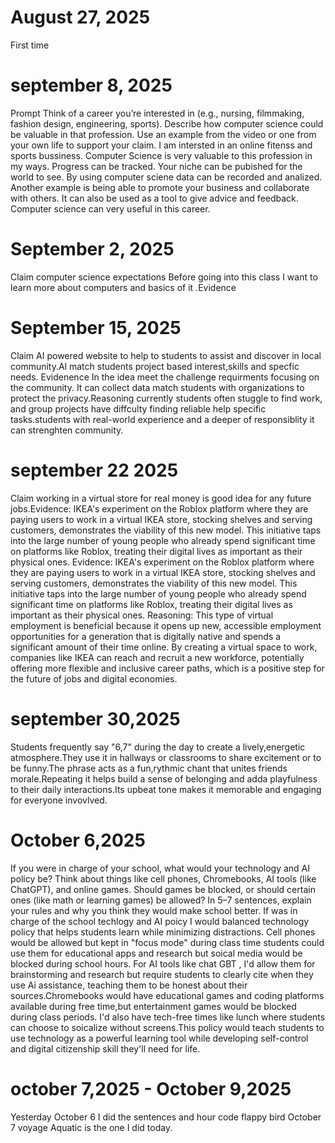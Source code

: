 # August 27, 2025
First time
# september 8, 2025
Prompt
Think of a career you’re interested in (e.g., nursing, filmmaking, fashion design, engineering, sports). Describe how computer science could be valuable in that profession. Use an example from the video or one from your own life to support your claim.
I am intersted in an online fitenss and sports bussiness. Computer Science is very valuable to this profession in my ways. Progress can be tracked. Your niche can be pubished for the world to see. By using computer sciene data can be recorded and analized. Another example is being able to promote your business and collaborate with others. It can also be used as a tool to give advice and feedback.  Computer science can very useful in this career.

# September 2, 2025
Claim  computer  science expectations  Before  going into this class I want to learn more about computers and basics of it .Evidence
# September 15, 2025
Claim AI powered website to help to students to assist and discover in local community.Al match students project based interest,skills and specfic needs. Evidenence In the idea meet the challenge requirments focusing on the community. It can collect data match students with organizations to protect the privacy.Reasoning currently students often stuggle to find work, and group projects have diffculty finding reliable help specific tasks.students with real-world experience and a deeper of responsiblity it can strenghten community.
# september 22 2025
Claim working  in a virtual store for real money is good idea for any future jobs.Evidence: IKEA's experiment on the Roblox platform where they are paying users to work in a virtual IKEA store, stocking shelves and serving customers, demonstrates the viability of this new model. This initiative taps into the large number of young people who already spend significant time on platforms like Roblox, treating their digital lives as important as their physical ones. Evidence: IKEA's experiment on the Roblox platform where they are paying users to work in a virtual IKEA store, stocking shelves and serving customers, demonstrates the viability of this new model. This initiative taps into the large number of young people who already spend significant time on platforms like Roblox, treating their digital lives as important as their physical ones.
Reasoning: This type of virtual employment is beneficial because it opens up new, accessible employment opportunities for a generation that is digitally native and spends a significant amount of their time online. By creating a virtual space to work, companies like IKEA can reach and recruit a new workforce, potentially offering more flexible and inclusive career paths, which is a positive step for the future of jobs and digital economies. 
# september 30,2025 
Students frequently say "6,7" during the day to create a lively,energetic atmosphere.They use it in hallways or classrooms to share excitement or to be funny.The phrase acts as a fun,rythmic chant that  unites friends morale.Repeating it helps build a sense of belonging and adda playfulness to their daily interactions.Its upbeat tone makes it memorable and engaging for everyone invovlved.
# October 6,2025
If you were in charge of your school, what would your technology and AI policy be? Think about things like cell phones, Chromebooks, AI tools (like ChatGPT), and online games. Should games be blocked, or should certain ones (like math or learning games) be allowed? In 5–7 sentences, explain your rules and why you think they would make school better.
If was in charge of the school techlogy and AI poicy I would balanced technology  policy  that helps students learn  while minimizing distractions. Cell phones would be  allowed but  kept in "focus mode"  during  class time students could  use them for educational apps and  research but  soical media  would be blocked during school hours. For AI tools like chat GBT , I'd allow them  for brainstorming and research but require students to clearly cite when they  use Ai assistance, teaching them  to be honest  about their sources.Chromebooks would have  educational  games and coding platforms available during  free time,but entertainment games would be blocked during class periods. I'd also have tech-free times like lunch where students can choose to soicalize without screens.This policy would teach students to use technology  as a powerful learning tool while  developing  self-control and digital  citizenship skill they'll need for life.
# october 7,2025 - October 9,2025
Yesterday October 6 I did the sentences and hour code flappy bird
October 7 voyage  Aquatic is the one I did today.

